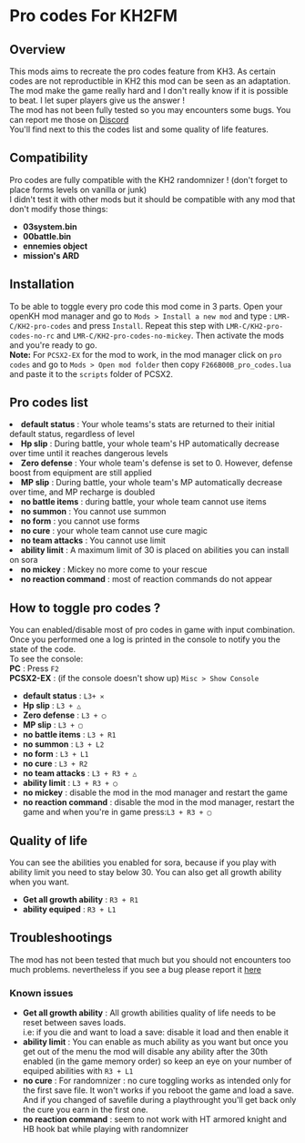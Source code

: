 <h1>Pro codes For KH2FM</h1>

<h2>Overview</h2>
<p>This mods aims to recreate the pro codes feature from KH3. As certain codes are not reproductible in KH2 this mod can be seen as an adaptation.<br/>
  The mod make the game really hard and I don't really know if it is possible to beat. I let super players give us the answer !<br/>
  The mod has not been fully tested so you may encounters some bugs. You can report me those on <a href = https://discord.gg/eXX8pM8pj9>Discord</a> <br/>
You'll find next to this the codes list and some quality of life features.</p>

<h2>Compatibility</h2>
<p>Pro codes are fully compatible with the KH2 randomnizer ! (don't forget to place forms levels on vanilla or junk)</br>
I didn't test it with other mods but it should be compatible with any mod that don't modify those things:</p>
<ul>
  <li><B>03system.bin</B></li>
  <li><B>00battle.bin</B></li>
  <li><B>ennemies object</B></li>
  <li><B>mission's ARD</B></li>
</ul>

<h2>Installation</h2>
<p>To be able to toggle every pro code this mod come in 3 parts. Open your openKH mod manager and go to <code>Mods > Install a new mod</code>
and type : <code>LMR-C/KH2-pro-codes</code> and press <code>Install</code>. Repeat this step with <code>LMR-C/KH2-pro-codes-no-rc</code> and <code>LMR-C/KH2-pro-codes-no-mickey</code>. Then activate the mods and you're ready to go.<br/>
  <B>Note:</B> For <code>PCSX2-EX</code> for the mod to work, in the mod manager click on <code>pro codes</code> and go to <code>Mods > Open mod folder</code> then copy <code>F266B00B_pro_codes.lua</code>
 and paste it to the <code>scripts</code> folder of PCSX2.</p>

<h2>Pro codes list</h2>
<lu>
  <li><B>default status</B> : Your whole teams's stats are returned to their initial default status, regardless of level</li>
  <li><B>Hp slip</B> : During battle, your whole team's HP automatically decrease over time until it reaches dangerous levels</li>
  <li><B>Zero defense</B> : Your whole team's defense is set to 0. However, defense boost from equipment are still applied</li>
  <li><B>MP slip</B> : During battle, your whole team's MP automatically decrease over time, and MP recharge is doubled</li>
  <li><B>no battle items</B> : during battle, your whole team cannot use items</li>
  <li><B>no summon</B> : You cannot use summon</li>
  <li><B>no form</B> : you cannot use forms</li>
  <li><B>no cure</B> : your whole team cannot use cure magic</li>
  <li><B>no team attacks</B> : You cannot use limit</li>
  <li><B>ability limit</B> : A maximum limit of 30 is placed on abilities you can install on sora</li>
  <li><B>no mickey</B> : Mickey no more come to your rescue</li>
  <li><B>no reaction command</B> : most of reaction commands do not appear</li>
</lu>

<h2>How to toggle pro codes ?</h2>
<p>You can enabled/disable most of pro codes in game with input combination. Once you performed one a log is printed in the console to notify you the state of the code.<br/>
  To see the console:<br/>
<B>PC</B> : Press <code>F2</code><br/>
<B>PCSX2-EX</B> : (if the console doesn't show up) <code>Misc > Show Console</code></p>
<ul>
  <li><B>default status</B> : <code>L3+ ✕</code></li>
  <li><B>Hp slip</B> : <code>L3 + △</code></li>
  <li><B>Zero defense</B> : <code>L3 + ◯</code></li>
  <li><B>MP slip</B> : <code>L3 + ▢</code></li>
  <li><B>no battle items</B> : <code>L3 + R1</code></li>
  <li><B>no summon</B> : <code>L3 + L2</code></li>
  <li><B>no form</B> : <code>L3 + L1</code></li>
  <li><B>no cure</B> : <code>L3 + R2</code></li>
  <li><B>no team attacks</B> : <code>L3 + R3 + △</code></li>
  <li><B>ability limit</B> : <code>L3 + R3 + ◯</code></li>
  <li><B>no mickey</B> : disable the mod in the mod manager and restart the game</li>
  <li><B>no reaction command</B> : disable the mod in the mod manager, restart the game and when you're in game press:<code>L3&nbsp+&nbspR3&nbsp+&nbsp▢</code></li>
</ul>

<h2>Quality of life</h2>
<p>You can see the abilities you enabled for sora, because if you play with ability limit you need to stay below 30. You can also get all growth ability 
when you want.</p>
<ul>
  <li><B>Get all growth ability</B> : <code>R3 + R1</code></li>
  <li><B>ability equiped</B> : <code>R3 + L1</code></li>
</ul>

<h2>Troubleshootings</h2>
<p>The mod has not been tested that much but you should not encounters too much problems.
nevertheless if you see a bug please report it <a href = https://discord.gg/eXX8pM8pj9>here</a></p>
<h3>Known issues</h3>
<ul>
  <li><B>Get all growth ability</B> : All growth abilities quality of life needs to be reset between saves loads. <br/>
    i.e: if you die and want to load a save: disable it load and then enable it</li>
  <li><B>ability limit</B> : You can enable as much ability as you want but once you get out of the menu the mod will disable any ability after the 30th enabled (in the game memory order) so keep an eye on your number of equiped abilities
  with <code>R3&nbsp+&nbspL1</code></li>
  <li><B>no cure</B> : For randomnizer : no cure toggling works as intended only for the first save file. It won't works if
  you reboot the game and load a save. And if you changed of savefile during a playthrought you'll get back only the cure you earn in the first one.</li>
  <li><B>no reaction command</B> : seem to not work with HT armored knight and HB hook bat while playing with randomnizer</li>
</ul>
